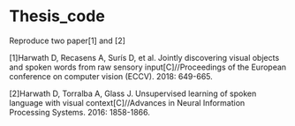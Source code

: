 # Thesis_code

Reproduce two paper[1] and [2] 

[1]Harwath D, Recasens A, Surís D, et al. Jointly discovering visual objects and spoken words from raw sensory input[C]//Proceedings of the European conference on computer vision (ECCV). 2018: 649-665.

[2]Harwath D, Torralba A, Glass J. Unsupervised learning of spoken language with visual context[C]//Advances in Neural Information Processing Systems. 2016: 1858-1866.
